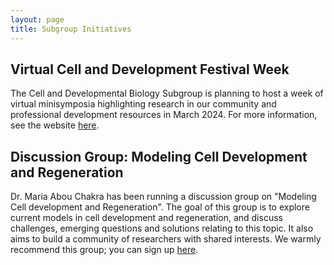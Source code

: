 ```yaml
---
layout: page
title: Subgroup Initiatives
---
```


## Virtual Cell and Development Festival Week

The Cell and Developmental Biology Subgroup is planning to host a week of virtual minisymposia highlighting research in our community and professional development resources in March 2024. For more information, see the website [here](https://smb-celldevbio.github.io/cdevfestival/).


## Discussion Group: Modeling Cell Development and Regeneration 

Dr. Maria Abou Chakra has been running a discussion group on "Modeling Cell
development and Regeneration". The goal of this group is to explore current
models in cell development and regeneration, and discuss challenges, emerging
questions and solutions relating to this topic. It also aims to build a community of
researchers with shared interests. We warmly recommend this group; you can sign up [here](https://join.slack.com/t/modeling-cell-dev/shared_invite/zt-oguwfa02-KWUWhGPw6u7HAgy1tp8QRw).
